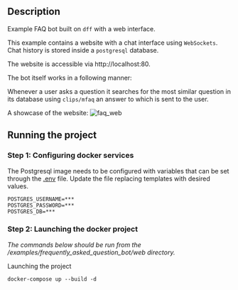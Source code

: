 ## Description

Example FAQ bot built on `dff` with a web interface.

This example contains a website with a chat interface using `WebSockets`. Chat history is stored inside a `postgresql` database.

The website is accessible via http://localhost:80.

The bot itself works in a following manner:

Whenever a user asks a question it searches for the most similar question in its database using `clips/mfaq` an answer to which is sent to the user.

A showcase of the website:
![faq_web](https://user-images.githubusercontent.com/61429541/233875303-b9bc81c9-522b-4596-8599-6efcfa708d1e.gif)

## Running the project

### Step 1: Configuring docker services

The Postgresql image needs to be configured with variables that can be set through the [.env](.env) file. Update the file replacing templates with desired values.
```
POSTGRES_USERNAME=***
POSTGRES_PASSWORD=***
POSTGRES_DB=***
```

### Step 2: Launching the docker project
*The commands below should be run from the /examples/frequently_asked_question_bot/web directory.*

Launching the project
```commandline
docker-compose up --build -d
```
